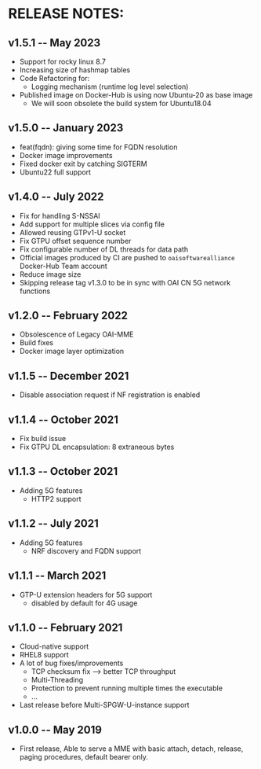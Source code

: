 # RELEASE NOTES: #

## v1.5.1 -- May 2023 ##

* Support for rocky linux 8.7
* Increasing size of hashmap tables
* Code Refactoring for:
  * Logging mechanism (runtime log level selection)
* Published image on Docker-Hub is using now Ubuntu-20 as base image
  * We will soon obsolete the build system for Ubuntu18.04

## v1.5.0 -- January 2023 ##

* feat(fqdn): giving some time for FQDN resolution
* Docker image improvements
* Fixed docker exit by catching SIGTERM
* Ubuntu22 full support

## v1.4.0 -- July 2022 ##

* Fix for handling S-NSSAI 
* Add support for multiple slices via config file
* Allowed reusing GTPv1-U socket
* Fix GTPU offset sequence number
* Fix configurable number of DL threads for data path
* Official images produced by CI are pushed to `oaisoftwarealliance` Docker-Hub Team account
* Reduce image size
* Skipping release tag v1.3.0 to be in sync with OAI CN 5G network functions

## v1.2.0 -- February 2022 ##

* Obsolescence of Legacy OAI-MME
* Build fixes
* Docker image layer optimization

## v1.1.5 -- December 2021 ##

* Disable association request if NF registration is enabled

## v1.1.4 -- October 2021 ##

* Fix build issue
* Fix GTPU DL encapsulation: 8 extraneous bytes

## v1.1.3 -- October 2021 ##

* Adding 5G features
  - HTTP2 support

## v1.1.2 -- July 2021 ##

* Adding 5G features
  - NRF discovery and FQDN support

## v1.1.1 -- March 2021 ##

* GTP-U extension headers for 5G support
  - disabled by default for 4G usage

## v1.1.0 -- February 2021 ##

*  Cloud-native support
*  RHEL8 support
*  A lot of bug fixes/improvements
   -  TCP checksum fix --> better TCP throughput
   -  Multi-Threading
   -  Protection to prevent running multiple times the executable
   -  ...
*  Last release before Multi-SPGW-U-instance support

## v1.0.0 -- May 2019 ##

* First release, Able to serve a MME with basic attach, detach, release, paging procedures, default bearer only.
